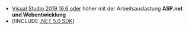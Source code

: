* [Visual Studio 2019 16,6 oder](https://visualstudio.microsoft.com/downloads/?utm_medium=microsoft&utm_source=docs.microsoft.com&utm_campaign=inline+link&utm_content=download+vs2019) höher mit der Arbeitsauslastung **ASP.net und Webentwicklung**
* [!INCLUDE [.NET 5.0 SDK](~/includes/5.0-SDK.md)]

